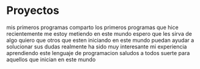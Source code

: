 # Proyectos
mis primeros programas 
comparto los primeros programas que hice 
recientemente me estoy metiendo en este mundo
espero que les sirva de algo
quiero que otros que esten iniciando en este mundo
puedan ayudar a solucionar sus dudas
realmente ha sido muy interesante mi experiencia 
aprendiendo este lenguaje de programacion 
saludos a todos
suerte para aquellos que inician en este mundo
